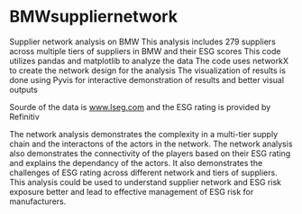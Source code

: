 # BMWsuppliernetwork
Supplier network analysis on BMW
This analysis includes 279 suppliers across multiple tiers of suppliers in BMW and their ESG scores
This code utilizes pandas and matplotlib to analyze the data
The code uses networkX to create the network design for the analysis
The visualization of results is done using Pyvis for interactive demonstration of results and better visual outputs

Sourde of the data is www.lseg.com and the ESG rating is provided by Refinitiv

The network analysis demonstrates the complexity in a multi-tier supply chain and the interactons of the actors in the network. The network analysis also demonstrates the connectivity of the players based on their ESG rating and explains the dependancy of the actors. It also demonstrates the challenges of ESG rating across different network and tiers of suppliers. This analysis could be used to understand supplier network and ESG risk exposure better and lead to effective management of ESG risk for manufacturers.
